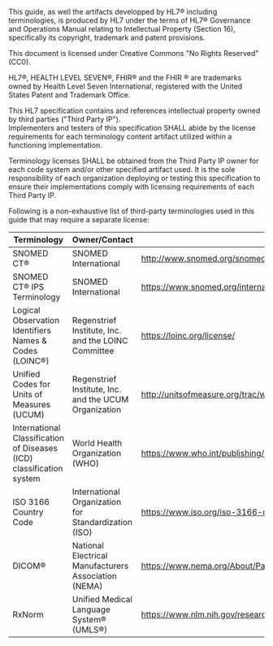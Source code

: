 This guide, as well the artifacts developped by HL7® including terminologies, is produced by HL7 under the terms of HL7® Governance and Operations Manual relating to Intellectual Property (Section 16), specifically its copyright, trademark and patent provisions.

This document is licensed under Creative Commons "No Rights Reserved" (CC0).

HL7®, HEALTH LEVEL SEVEN®, FHIR® and the FHIR ® are trademarks owned by Health Level Seven International, registered with the United States Patent and Trademark Office.

This HL7 specification contains and references intellectual property owned by third parties ("Third Party IP").  
Implementers and testers of this specification SHALL abide by the license requirements for each terminology content artifact utilized within a functioning implementation.

Terminology licenses SHALL be obtained from the Third Party IP owner for each code system and/or other specified artifact used. It is the sole responsibility of each organization deploying or testing this specification to ensure their implementations comply with licensing requirements of each Third Party IP.


Following is a non-exhaustive list of third-party terminologies used in this guide that may require a separate license:

| Terminology | Owner/Contact | Links |
| - | - | -- |
| SNOMED CT® | SNOMED International |  http://www.snomed.org/snomed-ct/get-snomed-ct |
| SNOMED CT® IPS Terminology | SNOMED International | https://www.snomed.org/international-patient-summary-terminology |
| Logical Observation Identifiers Names & Codes (LOINC®) | Regenstrief Institute, Inc. and the LOINC Committee| https://loinc.org/license/ |
| Unified Codes for Units of Measures (UCUM)  | Regenstrief Institute, Inc. and the UCUM Organization | http://unitsofmeasure.org/trac/wiki/TermsOfUse |
| International Classification of Diseases (ICD) classification system  | World Health Organization (WHO)  | https://www.who.int/publishing/copyright/en/ |
| ISO 3166 Country Code | International Organization for Standardization (ISO)  |  https://www.iso.org/iso-3166-country-codes.html |
| DICOM® |  National Electrical Manufacturers Association (NEMA) |  https://www.nema.org/About/Pages/Terms-and-Conditions.aspx | 
| RxNorm | Unified Medical Language System® (UMLS®) | https://www.nlm.nih.gov/research/umls/rxnorm/docs/termsofservice.html |








